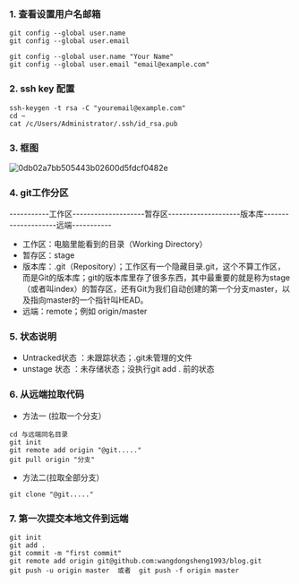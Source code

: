 ### 1. 查看设置用户名邮箱
```
git config --global user.name
git config --global user.email
```

```
git config --global user.name "Your Name"
git config --global user.email "email@example.com"
```

### 2. ssh key 配置
```
ssh-keygen -t rsa -C "youremail@example.com"
cd ~
cat /c/Users/Administrator/.ssh/id_rsa.pub
```

### 3. 框图
![0db02a7bb505443b02600d5fdcf0482e](https://user-images.githubusercontent.com/26395119/62100685-49ebc380-b2c5-11e9-9018-5be44b0d838f.jpg)

### 4. git工作分区
-----------工作区--------------------暂存区--------------------版本库--------------------远端-----------
- 工作区：电脑里能看到的目录（Working Directory）
- 暂存区：stage
- 版本库：.git（Repository）；工作区有一个隐藏目录.git，这个不算工作区，而是Git的版本库；git的版本库里存了很多东西，其中最重要的就是称为stage（或者叫index）的暂存区，还有Git为我们自动创建的第一个分支master，以及指向master的一个指针叫HEAD。
- 远端：remote；例如 origin/master

### 5. 状态说明
- Untracked状态 	：未跟踪状态；.git未管理的文件
- unstage 状态	：未存储状态；没执行git add . 前的状态

### 6. 从远端拉取代码
- 方法一 (拉取一个分支）

```
cd 与远端同名目录
git init
git remote add origin "@git....."
git pull origin "分支"
```

- 方法二(拉取全部分支）

```
git clone "@git....."
```

### 7. 第一次提交本地文件到远端

```
git init
git add .
git commit -m "first commit"
git remote add origin git@github.com:wangdongsheng1993/blog.git
git push -u origin master  或者  git push -f origin master
```